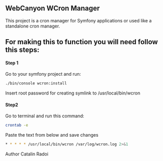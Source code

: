 ## WebCanyon WCron Manager 

This project is a cron manager for Symfony applications or used like a standalone cron manager.   

## For making this to function you will need follow this steps:

#### Step 1
Go to your symfony project and run:

```bash
./bin/console wcron:install
```
Insert root password for creating symlink to /usr/local/bin/wcron 


#### Step2
Go to terminal and run this command:

```bash
crontab -e
```

Paste the text from below and save changes

```bash
* * * * * /usr/local/bin/wcron /var/log/wcron.log 2>&1
```

Author Catalin Radoi